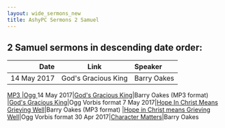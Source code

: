 ```yaml
---
layout: wide_sermons_new
title: AshyPC Sermons 2 Samuel
---
```



## 2 Samuel sermons in descending date order:


 Date|Link| Speaker
-------------:|---------------------|:--------------
14 May 2017|God's Gracious King|Barry Oakes
[ MP3 ](https://www.dropbox.com/s/xr1jed2wc78x4ff/2017.05.14_2Samuel2_1-11.mp3?raw=1)
  |[Ogg ](https://www.dropbox.com/s/4deg528d5vao7x3/2017.05.14_2Samuel2_1-11.ogg?raw=1)
14 May 2017|[God's Gracious King](https://www.dropbox.com/s/xr1jed2wc78x4ff/2017.05.14_2Samuel2_1-11.mp3?raw=1)|Barry Oakes (MP3 format)
  |[God's Gracious King](https://www.dropbox.com/s/4deg528d5vao7x3/2017.05.14_2Samuel2_1-11.ogg?raw=1)|Ogg Vorbis format
 7 May 2017|[Hope In Christ Means Grieving Well](https://www.dropbox.com/s/rspqf6rok31i1yu/2017.05.07_2Samuel1_17-27.mp3?raw=1)|Barry Oakes (MP3 format)
  |[Hope in Christ means Grieving Well](https://www.dropbox.com/s/zac2nra0ptf3o67/2017.05.07_2Samuel1_17-27.ogg?raw=1)|Ogg Vorbis format
30 Apr 2017|[Character Matters](https://www.dropbox.com/s/2e7vvoe16nvjvr8/2017.04.30_1Sam31-2Sam1.mp3?raw=1)|Barry Oakes
